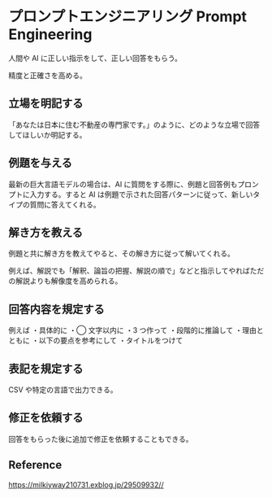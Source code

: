 # プロンプトエンジニアリング Prompt Engineering

人間や AI に正しい指示をして、正しい回答をもらう。

精度と正確さを高める。

## 立場を明記する

「あなたは日本に住む不動産の専門家です。」のように、どのような立場で回答してほしいか明記する。

## 例題を与える

最新の巨大言語モデルの場合は、AI に質問をする際に、例題と回答例もプロンプトに入力する。すると AI は例題で示された回答パターンに従って、新しいタイプの質問に答えてくれる。

## 解き方を教える

例題と共に解き方を教えてやると、その解き方に従って解いてくれる。

例えば、解説でも「解釈、論旨の把握、解説の順で」などと指示してやればただの解説よりも解像度を高められる。

## 回答内容を規定する

例えば
・具体的に
・◯ 文字以内に
・3 つ作って
・段階的に推論して
・理由とともに
・以下の要点を参考にして
・タイトルをつけて

## 表記を規定する

CSV や特定の言語で出力できる。

## 修正を依頼する

回答をもらった後に追加で修正を依頼することもできる。

## Reference

https://milkiyway210731.exblog.jp/29509932//
